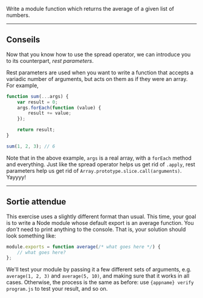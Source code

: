 Write a module function which returns the average of a given list of numbers.

----------------------------------------------------------------------
## Conseils

Now that you know how to use the spread operator, we can introduce you to its counterpart, _rest parameters_.

Rest parameters are used when you want to write a function that accepts a variadic number of arguments, but acts on them as if they were an array. For example,

```js
function sum(...args) {
    var result = 0;
    args.forEach(function (value) {
        result += value;
    });

    return result;
}

sum(1, 2, 3); // 6
```

Note that in the above example, `args` is a real array, with a `forEach` method and everything. Just like the spread operator helps us get rid of `.apply`, rest parameters help us get rid of `Array.prototype.slice.call(arguments)`. Yayyyy!

----------------------------------------------------------------------
## Sortie attendue

This exercise uses a slightly different format than usual. This time, your goal is to write a Node module whose default export is an average function. You *don't* need to print anything to the console. That is, your solution should look something like:

```js
module.exports = function average(/* what goes here */) {
    // what goes here?
};
```

We'll test your module by passing it a few different sets of arguments, e.g. `average(1, 2, 3)` and `average(5, 10)`, and making sure that it works in all cases. Otherwise, the process is the same as before: use `{appname} verify program.js` to test your result, and so on.
